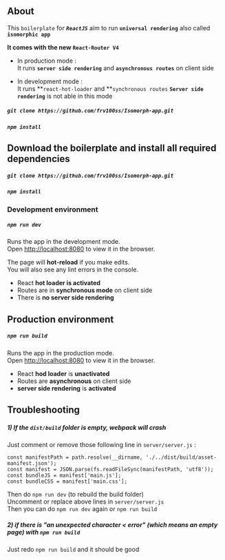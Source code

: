 ## About

This `boilerplate` for ***```ReactJS```*** aim to run **`universal rendering`** also called **`isomorphic app`** <br>

**It comes with the new `React-Router V4`**

* In production mode : <br> 
It runs **`server side rendering`** and **`asynchronous routes`** on client side <br>

* In development mode : <br>
It runs **`react-hot-loader` and **`synchronous routes`
**`Server side rendering`** is not able in this mode

##### `git clone https://github.com/frv100ss/Isomorph-app.git`
##### `npm install` 


## Download the boilerplate and install all required dependencies

##### `git clone https://github.com/frv100ss/Isomorph-app.git`
##### `npm install` 

### Development environment

##### `npm run dev`

Runs the app in the development mode.<br>
Open [http://localhost:8080](http://localhost:8080) to view it in the browser.

The page will **hot-reload** if you make edits.<br>
You will also see any lint errors in the console.

* React **hot loader is activated** 
* Routes are in **synchronous mode** on client side
* There is **no server side rendering** 

## Production environment

##### `npm run build`

Runs the app in the production mode.<br>
Open [http://localhost:8080](http://localhost:8080) to view it in the browser.

* React **hod loader** is **unactivated** 
* Routes are **asynchronous** on client side
* **server side rendering** is **activated**

## Troubleshooting
##### 1) If the `dist/build` folder is empty, webpack will crash <br> 
Just comment or remove those following line in `server/server.js` :
```
const manifestPath = path.resolve(__dirname, './../dist/build/asset-manifest.json');
const manifest = JSON.parse(fs.readFileSync(manifestPath, 'utf8'));
const bundleJS = manifest['main.js'];
const bundleCSS = manifest['main.css'];
```

Then do `npm run dev` (to rebuild the build folder) <br>
Uncomment or replace above lines in `server/server.js`<br> 
Then you can do `npm run dev` again or `npm run build`

##### 2) if there is **"an unexpected character < error"** (which means an empty page) with `npm run build` <br>
Just redo `npm run build` and it should be good